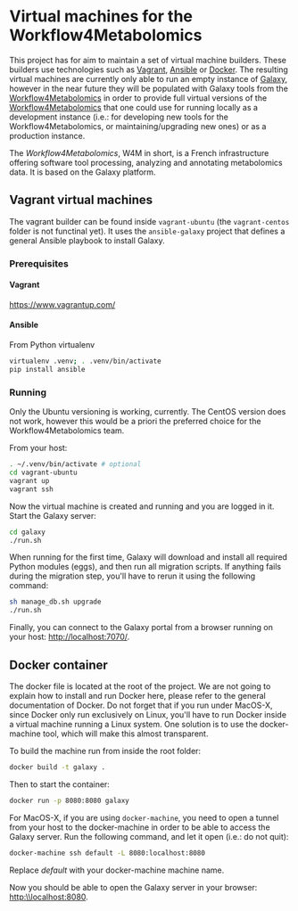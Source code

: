 Virtual machines for the Workflow4Metabolomics
==============================================

This project has for aim to maintain a set of virtual machine builders. These builders use technologies such as [Vagrant](https://www.vagrantup.com), [Ansible](https://www.ansible.com/) or [Docker](https://www.docker.com/). The resulting virtual machines are currently only able to run an empty instance of [Galaxy](https://galaxyproject.org), however in the near future they will be populated with Galaxy tools from the [Workflow4Metabolomics](http://workflow4metabolomics.org) in order to provide full virtual versions of the [Workflow4Metabolomics](http://workflow4metabolomics.org) that one could use for running locally as a development instance (i.e.: for developing new tools for the Workflow4Metabolomics, or maintaining/upgrading new ones) or as a production instance.

The *Workflow4Metabolomics*, W4M in short, is a French infrastructure offering software tool processing, analyzing and annotating metabolomics data. It is based on the Galaxy platform.

## Vagrant virtual machines

The vagrant builder can be found inside `vagrant-ubuntu` (the `vagrant-centos` folder is not functinal yet). It uses the `ansible-galaxy` project that defines a general Ansible playbook to install Galaxy.

### Prerequisites

#### Vagrant
https://www.vagrantup.com/

#### Ansible
From Python virtualenv
```bash
virtualenv .venv; . .venv/bin/activate
pip install ansible
```

### Running

Only the Ubuntu versioning is working, currently. The CentOS version does not work, however this would be a priori the preferred choice for the Workflow4Metabolomics team.

From your host:
```bash
. ~/.venv/bin/activate # optional
cd vagrant-ubuntu
vagrant up
vagrant ssh
```

Now the virtual machine is created and running and you are logged in it. Start the Galaxy server:
```bash
cd galaxy
./run.sh
```
When running for the first time, Galaxy will download and install all required Python modules (eggs), and then run all migration scripts.
If anything fails during the migration step, you'll have to rerun it using the following command:
```bash
sh manage_db.sh upgrade
./run.sh
```

Finally, you can connect to the Galaxy portal from a browser running on your host: <http://localhost:7070/>.

## Docker container

The docker file is located at the root of the project. We are not going to explain how to install and run Docker here, please refer to the general documentation of Docker.
Do not forget that if you run under MacOS-X, since Docker only run exclusively on Linux, you'll have to run Docker inside a virtual machine running a Linux system. One solution is to use the docker-machine tool, which will make this almost transparent.

To build the machine run from inside the root folder:
```bash
docker build -t galaxy .
```

Then to start the container:
```bash
docker run -p 8080:8080 galaxy
```

For MacOS-X, if you are using `docker-machine`, you need to open a tunnel from your host to the docker-machine in order to be able to access the Galaxy server. Run the following command, and let it open (i.e.: do not quit):
``` bash
docker-machine ssh default -L 8080:localhost:8080
```
Replace *default* with your docker-machine machine name.

Now you should be able to open the Galaxy server in your browser: <http:\\localhost:8080>.
